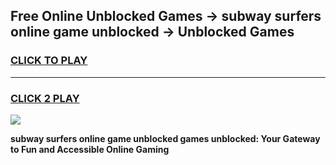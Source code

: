 
## Free Online Unblocked Games → subway surfers online game unblocked → Unblocked Games
<h3>
<a href="https://premium.freeplayer.one?title=subway_surfers_online_game_unblocked&ref=21F">CLICK TO PLAY</a></h3>
<hr>

<h3>
<a href="https://premium.freeplayer.one?title=subway_surfers_online_game_unblocked&ref=21F">CLICK 2 PLAY</a>
  
</h3>

<a href="https://premium.freeplayer.one?title=subway_surfers_online_game_unblocked&ref=21F/"><img src="https://clearcache.store/games.png"></a>


**subway surfers online game unblocked games unblocked: Your Gateway to Fun and Accessible Online Gaming**
